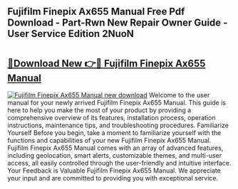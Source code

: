 ## Fujifilm Finepix Ax655 Manual Free Pdf Download - Part-Rwn New Repair Owner Guide - User Service Edition 2NuoN

# <h2><a href="http://bc28097.oget.top/?id=Fujifilm+Finepix+Ax655+Manual">🔗Download New 👉🔴 Fujifilm Finepix Ax655 Manual</a></h2>

[![Fujifilm Finepix Ax655 Manual new download](https://i.imgur.com/5g1atiW.png)](http://bc28097.oget.top/?id=Fujifilm+Finepix+Ax655+Manual)
Welcome to the user manual for your newly arrived Fujifilm Finepix Ax655 Manual. This guide is here to help you make the most of your product by providing a comprehensive overview of its features, installation process, operation instructions, maintenance tips, and troubleshooting procedures. Familiarize Yourself Before you begin, take a moment to familiarize yourself with the functions and capabilities of your new Fujifilm Finepix Ax655 Manual. Fujifilm Finepix Ax655 Manual comes with an array of advanced features, including geolocation, smart alerts, customizable themes, and multi-user access, all easily controlled through the user-friendly and intuitive interface. Your Feedback is Valuable Fujifilm Finepix Ax655 Manual. We appreciate your input and are committed to providing you with exceptional service.
